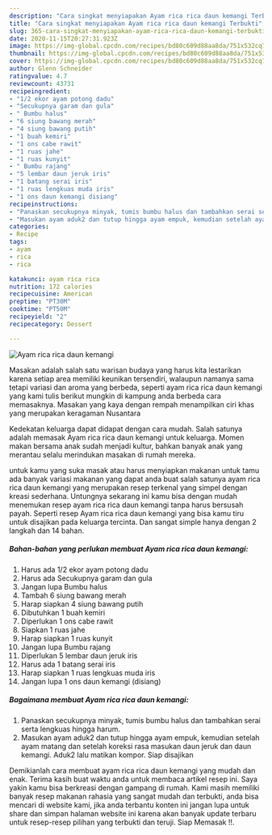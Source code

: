 ```yaml
---
description: "Cara singkat menyiapakan Ayam rica rica daun kemangi Terbukti"
title: "Cara singkat menyiapakan Ayam rica rica daun kemangi Terbukti"
slug: 365-cara-singkat-menyiapakan-ayam-rica-rica-daun-kemangi-terbukti
date: 2020-11-15T20:27:31.923Z
image: https://img-global.cpcdn.com/recipes/bd80c609d88aa8da/751x532cq70/ayam-rica-rica-daun-kemangi-foto-resep-utama.jpg
thumbnail: https://img-global.cpcdn.com/recipes/bd80c609d88aa8da/751x532cq70/ayam-rica-rica-daun-kemangi-foto-resep-utama.jpg
cover: https://img-global.cpcdn.com/recipes/bd80c609d88aa8da/751x532cq70/ayam-rica-rica-daun-kemangi-foto-resep-utama.jpg
author: Glenn Schneider
ratingvalue: 4.7
reviewcount: 43731
recipeingredient:
- "1/2 ekor ayam potong dadu"
- "Secukupnya garam dan gula"
- " Bumbu halus"
- "6 siung bawang merah"
- "4 siung bawang putih"
- "1 buah kemiri"
- "1 ons cabe rawit"
- "1 ruas jahe"
- "1 ruas kunyit"
- " Bumbu rajang"
- "5 lembar daun jeruk iris"
- "1 batang serai iris"
- "1 ruas lengkuas muda iris"
- "1 ons daun kemangi disiang"
recipeinstructions:
- "Panaskan secukupnya minyak, tumis bumbu halus dan tambahkan serai serta lengkuas hingga harum."
- "Masukan ayam aduk2 dan tutup hingga ayam empuk, kemudian setelah ayam matang dan setelah koreksi rasa masukan daun jeruk dan daun kemangi. Aduk2 lalu matikan kompor. Siap disajikan"
categories:
- Recipe
tags:
- ayam
- rica
- rica

katakunci: ayam rica rica 
nutrition: 172 calories
recipecuisine: American
preptime: "PT30M"
cooktime: "PT50M"
recipeyield: "2"
recipecategory: Dessert

---
```



![Ayam rica rica daun kemangi](https://img-global.cpcdn.com/recipes/bd80c609d88aa8da/751x532cq70/ayam-rica-rica-daun-kemangi-foto-resep-utama.jpg)

Masakan adalah salah satu warisan budaya yang harus kita lestarikan karena setiap area memiliki keunikan tersendiri, walaupun namanya sama tetapi variasi dan aroma yang berbeda, seperti ayam rica rica daun kemangi yang kami tulis berikut mungkin di kampung anda berbeda cara memasaknya. Masakan yang kaya dengan rempah menampilkan ciri khas yang merupakan keragaman Nusantara



Kedekatan keluarga dapat didapat dengan cara mudah. Salah satunya adalah memasak Ayam rica rica daun kemangi untuk keluarga. Momen makan bersama anak sudah menjadi kultur, bahkan banyak anak yang merantau selalu merindukan masakan di rumah mereka.

untuk kamu yang suka masak atau harus menyiapkan makanan untuk tamu ada banyak variasi makanan yang dapat anda buat salah satunya ayam rica rica daun kemangi yang merupakan resep terkenal yang simpel dengan kreasi sederhana. Untungnya sekarang ini kamu bisa dengan mudah menemukan resep ayam rica rica daun kemangi tanpa harus bersusah payah.
Seperti resep Ayam rica rica daun kemangi yang bisa kamu tiru untuk disajikan pada keluarga tercinta. Dan sangat simple hanya dengan 2 langkah dan 14 bahan.


<!--inarticleads1-->

##### Bahan-bahan yang perlukan membuat Ayam rica rica daun kemangi:

1. Harus ada 1/2 ekor ayam potong dadu
1. Harus ada Secukupnya garam dan gula
1. Jangan lupa  Bumbu halus
1. Tambah 6 siung bawang merah
1. Harap siapkan 4 siung bawang putih
1. Dibutuhkan 1 buah kemiri
1. Diperlukan 1 ons cabe rawit
1. Siapkan 1 ruas jahe
1. Harap siapkan 1 ruas kunyit
1. Jangan lupa  Bumbu rajang
1. Diperlukan 5 lembar daun jeruk iris
1. Harus ada 1 batang serai iris
1. Harap siapkan 1 ruas lengkuas muda iris
1. Jangan lupa 1 ons daun kemangi (disiang)




<!--inarticleads2-->

##### Bagaimana membuat  Ayam rica rica daun kemangi:

1. Panaskan secukupnya minyak, tumis bumbu halus dan tambahkan serai serta lengkuas hingga harum.
1. Masukan ayam aduk2 dan tutup hingga ayam empuk, kemudian setelah ayam matang dan setelah koreksi rasa masukan daun jeruk dan daun kemangi. Aduk2 lalu matikan kompor. Siap disajikan




Demikianlah cara membuat ayam rica rica daun kemangi yang mudah dan enak. Terima kasih buat waktu anda untuk membaca artikel resep ini. Saya yakin kamu bisa berkreasi dengan gampang di rumah. Kami masih memiliki banyak resep makanan rahasia yang sangat mudah dan terbukti, anda bisa mencari di website kami, jika anda terbantu konten ini jangan lupa untuk share dan simpan halaman website ini karena akan banyak update terbaru untuk resep-resep pilihan yang terbukti dan teruji. Siap Memasak !!. 
